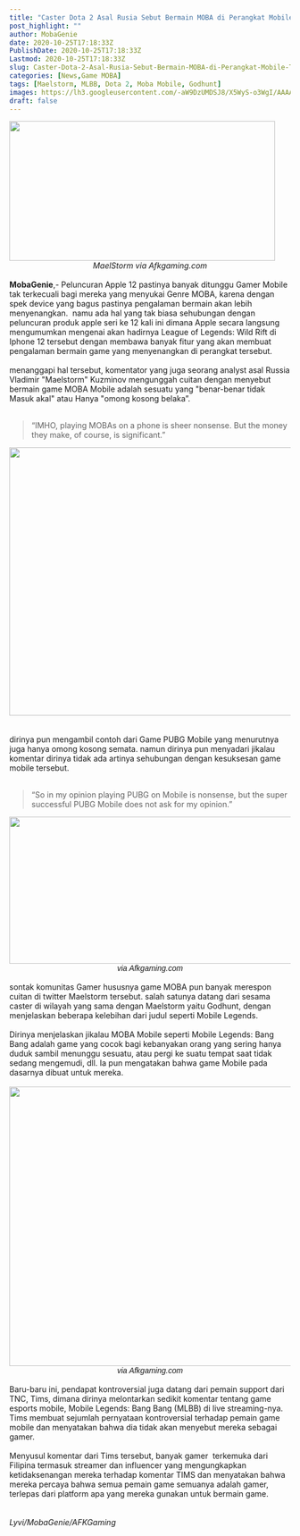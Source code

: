 ```yaml
---
title: "Caster Dota 2 Asal Rusia Sebut Bermain MOBA di Perangkat Mobile \"Tidak Masuk Akal\""
post_highlight: ""
author: MobaGenie
date: 2020-10-25T17:18:33Z
PublishDate: 2020-10-25T17:18:33Z
Lastmod: 2020-10-25T17:18:33Z
slug: Caster-Dota-2-Asal-Rusia-Sebut-Bermain-MOBA-di-Perangkat-Mobile-Tidak-Masuk-Akal
categories: [News,Game MOBA]
tags: [Maelstorm, MLBB, Dota 2, Moba Mobile, Godhunt]
images: https://lh3.googleusercontent.com/-aW9DzUMDSJ8/X5WyS-o3WgI/AAAAAAAABcs/mfImCX-PXN4iZZmyXF_X1xXmIuNJ6NbzgCLcBGAsYHQ/s1600/IMG_ORG_1603645620322.jpeg
draft: false
---
```


<div><div text-align: center;"><a href="https://lh3.googleusercontent.com/-aW9DzUMDSJ8/X5WyS-o3WgI/AAAAAAAABcs/mfImCX-PXN4iZZmyXF_X1xXmIuNJ6NbzgCLcBGAsYHQ/s1600/IMG_ORG_1603645620322.jpeg"  ><img  src="https://lh3.googleusercontent.com/-aW9DzUMDSJ8/X5WyS-o3WgI/AAAAAAAABcs/mfImCX-PXN4iZZmyXF_X1xXmIuNJ6NbzgCLcBGAsYHQ/s1600/IMG_ORG_1603645620322.jpeg"  width="476" height="250"  ></a></div><div style="text-align: center;"><i>MaelStorm via Afkgaming.com</i></div><br>
</div><div><b>MobaGenie</b>,- Peluncuran Apple 12 pastinya banyak ditunggu Gamer Mobile tak terkecuali bagi mereka yang menyukai Genre MOBA, karena dengan spek device yang bagus pastinya pengalaman bermain akan lebih menyenangkan.&nbsp; namu ada hal yang tak biasa sehubungan dengan peluncuran produk apple seri ke 12 kali ini dimana Apple secara langsung mengumumkan mengenai akan hadirnya League of Legends: Wild Rift di Iphone 12 tersebut dengan membawa banyak fitur yang akan membuat pengalaman bermain game yang menyenangkan di perangkat tersebut.</div><div><br>
</div><div>menanggapi hal tersebut, komentator yang juga seorang analyst asal Russia Vladimir "Maelstorm" Kuzminov mengunggah cuitan dengan menyebut bermain game MOBA Mobile adalah sesuatu yang "benar-benar tidak Masuk akal" atau Hanya "omong kosong belaka”.</div><div><br>
</div><blockquote>“IMHO, playing MOBAs on a phone is sheer nonsense. But the money they make, of course, is significant.”</blockquote><div><div text-align: center;"><a href="https://lh3.googleusercontent.com/-Bhhswm02Jcs/X5WyUIakiuI/AAAAAAAABcw/rFOZarR_omYkfcQZ9-kHOTme0z9A3CNzACLcBGAsYHQ/s1600/IMG_ORG_1603645690314.png"  ><img  src="https://lh3.googleusercontent.com/-Bhhswm02Jcs/X5WyUIakiuI/AAAAAAAABcw/rFOZarR_omYkfcQZ9-kHOTme0z9A3CNzACLcBGAsYHQ/s1600/IMG_ORG_1603645690314.png"  width="720" height="480"  ></a></div><br>
<br>
</div><div>dirinya pun mengambil contoh dari Game PUBG Mobile yang menurutnya juga hanya omong kosong semata. namun dirinya pun menyadari jikalau komentar dirinya tidak ada artinya sehubungan dengan kesuksesan game mobile tersebut.</div><div><br>
</div><blockquote>“So in my opinion playing PUBG on Mobile is nonsense, but the super successful PUBG Mobile does not ask for my opinion.”</blockquote><div><div text-align: center;"><a href="https://lh3.googleusercontent.com/--Cx8OwkWKO8/X5WyUzc-HEI/AAAAAAAABc0/hWjdI_iAwSgcKU-_PDoFNFXgZ5b6C7VoACLcBGAsYHQ/s1600/IMG_ORG_1603645721006.jpeg"  ><img  src="https://lh3.googleusercontent.com/--Cx8OwkWKO8/X5WyUzc-HEI/AAAAAAAABc0/hWjdI_iAwSgcKU-_PDoFNFXgZ5b6C7VoACLcBGAsYHQ/s1600/IMG_ORG_1603645721006.jpeg"  width="667" height="263"  ></a></div><i style="font-family: sans-serif; text-align: center;"><div style="text-align: center;"><i>via Afkgaming.com</i></div></i><br>
</div><div>sontak komunitas Gamer hususnya game MOBA pun banyak merespon cuitan di twitter Maelstorm tersebut. salah satunya datang dari sesama caster di wilayah yang sama dengan Maelstorm yaitu Godhunt, dengan menjelaskan beberapa kelebihan dari judul seperti Mobile Legends.&nbsp;</div><div><br>
</div><div>Dirinya menjelaskan jikalau MOBA Mobile seperti Mobile Legends: Bang Bang adalah game yang cocok bagi kebanyakan orang yang sering hanya duduk sambil menunggu sesuatu, atau pergi ke suatu tempat saat tidak sedang mengemudi, dll. Ia pun mengatakan bahwa game Mobile pada dasarnya dibuat untuk mereka.</div><div><br>
</div><div><div text-align: center;"><a href="https://lh3.googleusercontent.com/-Vf1UA0j4y9Y/X5WyWKoc__I/AAAAAAAABc4/pYkoTVdyX6sreW3Fdce7NqY6ooXFgosrwCLcBGAsYHQ/s1600/IMG_ORG_1603645752801.jpeg"  ><img  src="https://lh3.googleusercontent.com/-Vf1UA0j4y9Y/X5WyWKoc__I/AAAAAAAABc4/pYkoTVdyX6sreW3Fdce7NqY6ooXFgosrwCLcBGAsYHQ/s1600/IMG_ORG_1603645752801.jpeg"  width="663" height="500"  ></a></div><i style="font-family: sans-serif; text-align: center;"><div style="text-align: center;"><i>via Afkgaming.com</i></div></i><br>
</div><div>Baru-baru ini, pendapat kontroversial juga datang dari pemain support dari TNC, Tims, dimana dirinya melontarkan sedikit komentar tentang game esports mobile, Mobile Legends: Bang Bang (MLBB) di live streaming-nya. Tims membuat sejumlah pernyataan kontroversial terhadap pemain game mobile dan menyatakan bahwa dia tidak akan menyebut mereka sebagai gamer.</div><div><br>
</div><div>Menyusul komentar dari Tims tersebut, banyak gamer&nbsp; terkemuka dari Filipina termasuk streamer dan influencer yang mengungkapkan ketidaksenangan mereka terhadap komentar TIMS dan menyatakan bahwa mereka percaya bahwa semua pemain game semuanya adalah gamer, terlepas dari platform apa yang mereka gunakan untuk bermain game.</div><div><br>
</div><div><br>
</div><div><i>Lyvi/MobaGenie/AFKGaming</i></div><div><br>
</div>
